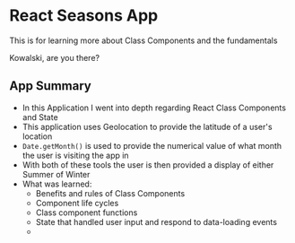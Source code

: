 # React Seasons App

This is for learning more about Class Components and the fundamentals

Kowalski, are you there?

## App Summary
- In this Application I went into depth regarding React Class Components and State
- This application uses Geolocation to provide the latitude of a user's location
- `Date.getMonth()` is used to provide the numerical value of what month the user is visiting the app in
- With both of these tools the user is then provided a display of either Summer of Winter
- What was learned:
  - Benefits and rules of Class Components
  - Component life cycles
  - Class component functions
  - State that handled user input and respond to data-loading events
  -
